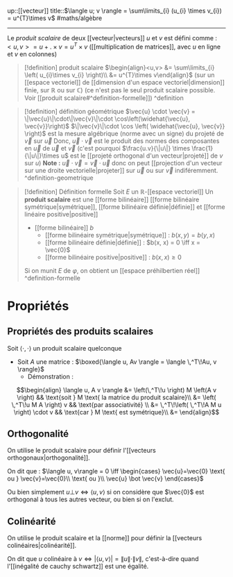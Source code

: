 up::[[vecteur]]
title::$\langle u; v \rangle = \sum\limits_{i} (u_{i} \times v_{i}) = u^{T}\times v$
#maths/algèbre

----
Le *produit scalaire* de deux [[vecteur|vecteurs]] $u$ et $v$ est défini comme :
$<u, v> = u +.\times v = u^T \times v$ ([[multiplication de matrices]], avec $u$ en ligne et $v$ en colonnes)


> [!definition] produit scalaire
> $\begin{align}<u,v> &= \sum\limits_{i} \left( u_{i}\times v_{i} \right)\\ &= u^{T}\times v\end{align}$
> (sur un [[espace vectoriel]] de [[dimension d'un espace vectoriel|dimension]] finie, sur $\mathbb{R}$ ou sur $\mathbb{C}$)
> (ce n'est pas le seul produit scalaire possible. Voir [[produit scalaire#^definition-formelle]])
^definition


> [!definition] définition géométrique
> $\vec{u} \cdot \vec{v} = \|\vec{u}\|\cdot\|\vec{v}\|\cdot \cos\left(\widehat{\vec{u}, \vec{v}}\right)$ 
> $\|\vec{v}\|\cdot \cos \left( \widehat{\vec{u}, \vec{v}} \right)$ est la mesure algébrique (norme avec un signe) du projeté de $\vec{v}$ sur $\vec{u}$
> Donc, $\vec{u}\cdot\vec{v}$ est le produit des normes des composantes en $\vec{u}$ de $\vec{u}$ et $\vec{v}$ (c'est pourquoi $\frac{u.v}{\|u\|} \times \frac{1}{\|u\|}\times u$ est le [[projeté orthogonal d'un vecteur|projeté]] de $v$ sur $u$)
> **Note :** $\vec{u}\cdot\vec{v} = \vec{v}\cdot\vec{u}$ donc on peut [[projection d'un vecteur sur une droite vectorielle|projeter]] sur $\vec{u}$ ou sur $\vec{v}$ indiféremment.
^definition-geometrique

> [!definition] Définition formelle
> Soit $E$ un $\mathbb{R}$-[[espace vectoriel]]
> Un **produit scalaire** est une [[forme bilinéaire]] [[forme bilinéaire symétrique|symétrique]], [[forme bilinéaire définie|définie]] et [[forme linéaire positive|positive]]
>  - [[forme bilinéaire]] $b$
>      - [[forme bilinéaire symétrique|symétrique]] : $b(x, y) = b(y, x)$
>      - [[forme bilinéaire définie|définie]] : $b(x, x) = 0 \iff x = \vec{0}$
>      - [[forme bilinéaire positive|positive]] : $b(x, x) \geq 0$
> 
> Si on munit $E$ de $\varphi$, on obtient un [[espace préhilbertien réel]]
^definition-formelle


# Propriétés

## Propriétés des produits scalaires
Soit $\langle \cdot,\cdot \rangle$ un produit scalaire quelconque

- Soit $A$ une matrice : $\boxed{\langle u, Av \rangle = \langle \,^T\!Au, v \rangle}$
    - Démonstration :

$$\begin{align}
\langle u, A v \rangle  &= \left(\,^T\!u \right) M \left(A v \right) && \text{soit } M \text{ la matrice du produit scalaire}\\
&= \left( \,^T\!u M A \right) v && \text{par associativité} \\
&= \,^T\!\left( \,^T\!A M u \right) \cdot v  && \text{car } M \text{ est symétrique}\\
&= 
\end{align}$$

## Orthogonalité
On utilise le produit scalaire pour définir l'[[vecteurs orthogonaux|orthogonalité]].

On dit que : $\langle u, v\rangle = 0 \iff \begin{cases} \vec{u}=\vec{0} \text{ ou } \vec{v}=\vec{0}\\ \text{ ou }\\ \vec{u} \bot \vec{v} \end{cases}$

Ou bien simplement $u \bot v \iff \langle u, v\rangle$ si on considère que $\vec{0}$ est orthogonal à tous les autres vecteur, ou bien si on l'exclut.

## Colinéarité
On utilise le produit scalaire et la [[norme]] pour définir la [[vecteurs colinéaires|colinéarité]].

On dit que $u \text{ colinéaire à } v \iff \left|\langle u,v\rangle \right| = \|u\|\cdot\|v\|$, c'est-à-dire quand l'[[inégalité de cauchy schwartz]] est une égalité.


